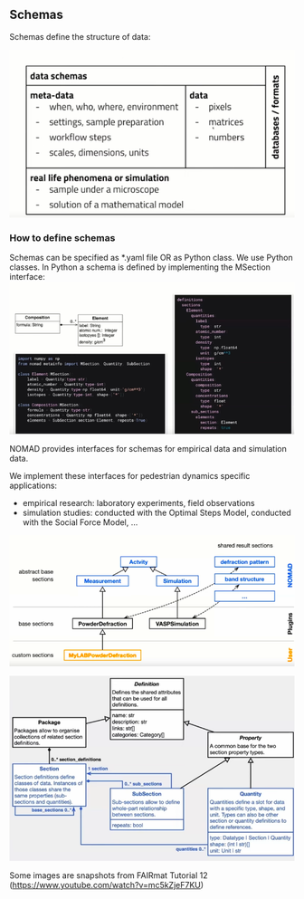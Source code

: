 ## Schemas
Schemas define the structure of data:

![fairmat_tutorial_12_schemas.png](../images/fairmat_tutorial_12_schemas.png)


### How to define schemas

Schemas can be specified as *.yaml file OR as Python class. We use Python classes.
In Python a schema is defined by implementing the MSection interface:
![fairmat_tutorial_12_implementation.png](../images/fairmat_tutorial_12_implementation.png)


NOMAD provides interfaces for schemas for empirical data and simulation data.

We implement these interfaces for pedestrian dynamics specific applications:
- empirical research: laboratory experiments, field observations
- simulation studies: conducted with the Optimal Steps Model, conducted with the Social Force Model, ... 

![fairmat_tutorial_12_abstraction.png](../images/fairmat_tutorial_12_abstraction.png)

![fairmat_tutorial_12_uml_metainfo.png](../images/fairmat_tutorial_12_uml_metainfo.png)



Some images are snapshots from FAIRmat Tutorial 12 (https://www.youtube.com/watch?v=mc5kZjeF7KU)
